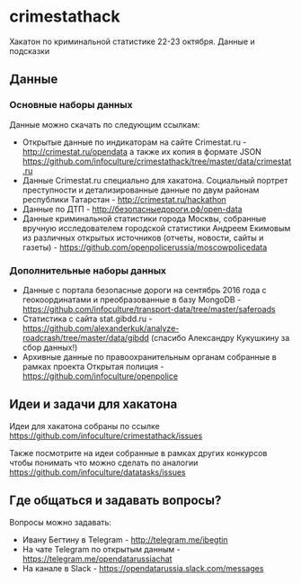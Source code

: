 # crimestathack
Хакатон по криминальной статистике 22-23 октября. Данные и подсказки
## Данные

### Основные наборы данных
Данные можно скачать по следующим ссылкам:
* Открытые данные по индикаторам на сайте Crimestat.ru - http://crimestat.ru/opendata а также их копия в формате JSON https://github.com/infoculture/crimestathack/tree/master/data/crimestat.ru
* Данные Crimestat.ru специально для хакатона. Социальный портрет преступности и детализированные данные по двум районам республики Татарстан - http://crimestat.ru/hackathon
* Данные по ДТП - http://безопасныедороги.рф/open-data
* Данные криминальной статистики города Москвы, собранные вручную исследователем городской статистики Андреем Екимовым из различных открытых источников (отчеты, новости, сайты и газеты) - https://github.com/openpolicerussia/moscowpolicedata

### Дополнительные наборы данных
* Данные с портала безопасные дороги на сентябрь 2016 года с геокоординатами и преобразованные в базу MongoDB - https://github.com/infoculture/transport-data/tree/master/saferoads
* Статистика с сайта stat.gibdd.ru - https://github.com/alexanderkuk/analyze-roadcrash/tree/master/data/gibdd (спасибо Александру Кукушкину за сбор данных!)
* Архивные данные по правоохранительным органам собранные в рамках проекта Открытая полиция - https://github.com/infoculture/openpolice


## Идеи и задачи для хакатона

Идеи для хакатона собраны по ссылке https://github.com/infoculture/crimestathack/issues

Также посмотрите на идеи собранные в рамках других конкурсов чтобы понимать что можно сделать по аналогии 
https://github.com/infoculture/datatasks/issues

## Где общаться и задавать вопросы?

Вопросы можно задавать:
* Ивану Бегтину в Telegram - http://telegram.me/ibegtin
* На чате Telegram по открытым данным - https://telegram.me/opendatarussiachat
* На канале в Slack - https://opendatarussia.slack.com/messages
